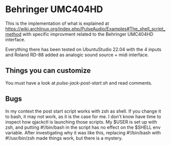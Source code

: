 # Behringer UMC404HD

This is the implementation of what is explained at https://wiki.archlinux.org/index.php/PulseAudio/Examples#The_shell_script_method with specific improvment related to the Behringer UMC404HD interface.

Everything there has been tested on UbuntuStudio 22.04 with the 4 inputs and Roland RD-88 added as analogic sound source + midi interface.

## Things you can customize

You must have a look at *pulse-jack-post-start.sh* and read comments. 

## Bugs

In my context the post start script works with zsh as shell.
If you change it to bash, it may not work, as it is the case for me.
I don't know have time to inspect how qjackctl is launching those scripts. My $USER is set up with zsh, and putting #!/bin/bash in the script has no effect on the $SHELL env variable.
After investigating why it was like this, replacing #!/bin/bash with #!/usr/bin/zsh made things work, but there is a mystery.